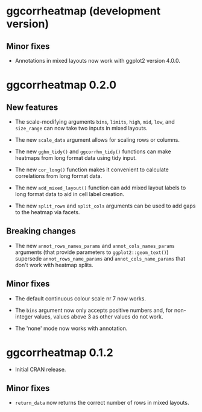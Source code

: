 # ggcorrheatmap (development version)

## Minor fixes

* Annotations in mixed layouts now work with ggplot2  version 4.0.0.

# ggcorrheatmap 0.2.0

## New features

* The scale-modifying arguments `bins`, `limits`, `high`, `mid`, `low`, and `size_range` can now take two inputs in mixed layouts.

* The new `scale_data` argument allows for scaling rows or columns.

* The new `gghm_tidy()` and `ggcorrhm_tidy()` functions can make heatmaps from long format data using tidy input.

* The new `cor_long()` function makes it convenient to calculate correlations from long format data.

* The new `add_mixed_layout()` function can add mixed layout labels to long format data to aid in cell label creation.

* The new `split_rows` and `split_cols` arguments can be used to add gaps to the heatmap via facets.

## Breaking changes

* The new `annot_rows_names_params` and `annot_cols_names_params` arguments (that provide parameters to `ggplot2::geom_text()`) supersede `annot_rows_name_params` and `annot_cols_name_params` that don't work with heatmap splits.

## Minor fixes

* The default continuous colour scale nr 7 now works.

* The `bins` argument now only accepts positive numbers and, for non-integer values, values above 3 as other values do not work.

* The 'none' mode now works with annotation.

# ggcorrheatmap 0.1.2

* Initial CRAN release.

## Minor fixes

* `return_data` now returns the correct number of rows in mixed layouts.

